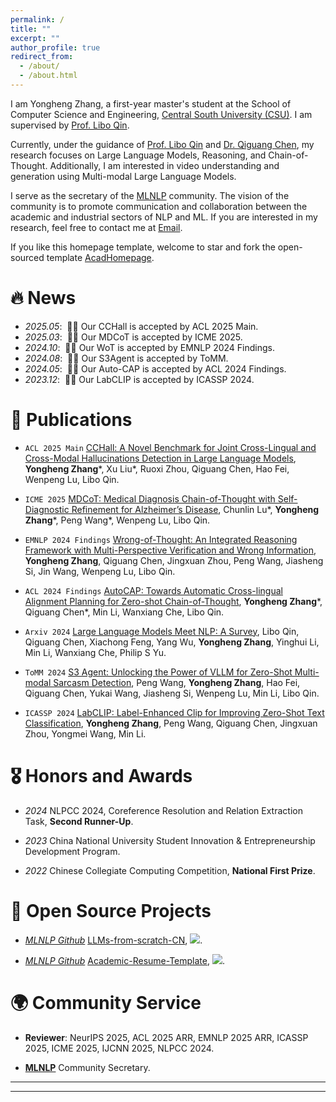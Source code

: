 ```yaml
---
permalink: /
title: ""
excerpt: ""
author_profile: true
redirect_from: 
  - /about/
  - /about.html
---
```


<!-- {% if site.google_scholar_stats_use_cdn %}
{% assign gsDataBaseUrl = "https://cdn.jsdelivr.net/gh/" | append: site.repository | append: "@" %}
{% else %}
{% assign gsDataBaseUrl = "https://raw.githubusercontent.com/" | append: site.repository | append: "/" %}
{% endif %}
{% assign url = gsDataBaseUrl | append: "google-scholar-stats/gs_data_shieldsio.json" %} -->

<span class='anchor' id='about-me'></span>

I am Yongheng Zhang, a first-year master's student at the School of Computer Science and Engineering, [Central South University (CSU)](https://www.csu.edu.cn/). 
I am supervised by [Prof. Libo Qin](https://faculty.csu.edu.cn/qinlibo/zh_CN/index.htm).

Currently, under the guidance of [Prof. Libo Qin](https://faculty.csu.edu.cn/qinlibo/zh_CN/index.htm) and [Dr. Qiguang Chen](https://lightchen233.github.io/), my research focuses on Large Language Models, Reasoning, and Chain-of-Thought. 
Additionally, I am interested in video understanding and generation using Multi-modal Large Language Models.

I serve as the secretary of the [MLNLP](https://mlnlpworld.com) community. The vision of the community is to promote communication and collaboration between the academic and industrial sectors of NLP and ML.
If you are interested in my research, feel free to contact me at [Email](mailto:zyhbrz@gmail.com). 

If you like this homepage template, welcome to star and fork the open-sourced template [AcadHomepage](https://github.com/RayeRen/acad-homepage.github.io).



# 🔥 News
- *2025.05*: &nbsp;🎉🎉 Our CCHall is accepted by ACL 2025 Main.
- *2025.03*: &nbsp;🎉🎉 Our MDCoT is accepted by ICME 2025.
- *2024.10*: &nbsp;🎉🎉 Our WoT is accepted by EMNLP 2024 Findings.
- *2024.08*: &nbsp;🎉🎉 Our S3Agent is accepted by ToMM.
- *2024.05*: &nbsp;🎉🎉 Our Auto-CAP is accepted by ACL 2024 Findings.
- *2023.12*: &nbsp;🎉🎉 Our LabCLIP is accepted by ICASSP 2024.

# 📝 Publications 
<!-- 
<div class='paper-box'><div class='paper-box-image'><div><div class="badge">CVPR 2016</div><img src='images/500x300.png' alt="sym" width="100%"></div></div>
<div class='paper-box-text' markdown="1">

[Deep Residual Learning for Image Recognition](https://openaccess.thecvf.com/content_cvpr_2016/papers/He_Deep_Residual_Learning_CVPR_2016_paper.pdf)

**Kaiming He**, Xiangyu Zhang, Shaoqing Ren, Jian Sun

[**Project**](https://scholar.google.com/citations?view_op=view_citation&hl=zh-CN&user=DhtAFkwAAAAJ&citation_for_view=DhtAFkwAAAAJ:ALROH1vI_8AC) <strong><span class='show_paper_citations' data='DhtAFkwAAAAJ:ALROH1vI_8AC'></span></strong>
- Lorem ipsum dolor sit amet, consectetur adipiscing elit. Vivamus ornare aliquet ipsum, ac tempus justo dapibus sit amet. 
</div>
</div> -->

- ``ACL 2025 Main`` [CCHall: A Novel Benchmark for Joint Cross-Lingual and Cross-Modal Hallucinations Detection in Large Language Models](https://arxiv.org/abs/2505.19108), **Yongheng Zhang**\*, Xu Liu\*, Ruoxi Zhou, Qiguang Chen, Hao Fei, Wenpeng Lu, Libo Qin.

- ``ICME 2025`` [MDCoT: Medical Diagnosis Chain-of-Thought with Self-Diagnostic Refinement for Alzheimer’s Disease](https://brz911.github.io/), Chunlin Lu\*, **Yongheng Zhang**\*, Peng Wang\*, Wenpeng Lu, Libo Qin.

- ``EMNLP 2024 Findings`` [Wrong-of-Thought: An Integrated Reasoning Framework with Multi-Perspective Verification and Wrong Information](https://arxiv.org/pdf/2410.04463), **Yongheng Zhang**, Qiguang Chen, Jingxuan Zhou, Peng Wang, Jiasheng Si, Jin Wang, Wenpeng Lu, Libo Qin.

- ``ACL 2024 Findings`` [AutoCAP: Towards Automatic Cross-lingual Alignment Planning for Zero-shot Chain-of-Thought](https://arxiv.org/pdf/2406.13940), **Yongheng Zhang**\*, Qiguang Chen\*, Min Li, Wanxiang Che, Libo Qin.

- ``Arxiv 2024`` [Large Language Models Meet NLP: A Survey](https://arxiv.org/pdf/2405.12819), Libo Qin, Qiguang Chen, Xiachong Feng, Yang Wu, **Yongheng Zhang**, Yinghui Li, Min Li, Wanxiang Che, Philip S Yu.

- ``ToMM 2024`` [S3 Agent: Unlocking the Power of VLLM for Zero-Shot Multi-modal Sarcasm Detection](https://dl.acm.org/doi/abs/10.1145/3690642), Peng Wang, **Yongheng Zhang**, Hao Fei, Qiguang Chen, Yukai Wang, Jiasheng Si, Wenpeng Lu, Min Li, Libo Qin.

- ``ICASSP 2024`` [LabCLIP: Label-Enhanced Clip for Improving Zero-Shot Text Classification](https://ieeexplore.ieee.org/abstract/document/10446865), **Yongheng Zhang**, Peng Wang, Qiguang Chen, Jingxuan Zhou, Yongmei Wang, Min Li.

# 🎖 Honors and Awards
<!-- - *2021.10* Lorem ipsum dolor sit amet, consectetur adipiscing elit. Vivamus ornare aliquet ipsum, ac tempus justo dapibus sit amet. 
- *2021.09* Lorem ipsum dolor sit amet, consectetur adipiscing elit. Vivamus ornare aliquet ipsum, ac tempus justo dapibus sit amet.  -->

- *2024* NLPCC 2024, Coreference Resolution and Relation Extraction Task, **Second Runner-Up**.

- *2023* China National University Student Innovation & Entrepreneurship Development Program.

- *2022* Chinese Collegiate Computing Competition, **National First Prize**.

# 🚀 Open Source Projects

- [*MLNLP Github*](https://github.com/MLNLP-World) [LLMs-from-scratch-CN](https://github.com/MLNLP-World/LLMs-from-scratch-CN), ![](https://img.shields.io/github/stars/MLNLP-World/LLMs-from-scratch-CN).

- [*MLNLP Github*](https://github.com/MLNLP-World) [Academic-Resume-Template](https://github.com/MLNLP-World/Academic-Resume-Template), ![](https://img.shields.io/github/stars/MLNLP-World/Academic-Resume-Template).

# 🌍 Community Service
- **Reviewer**: NeurIPS 2025, ACL 2025 ARR, EMNLP 2025 ARR, ICASSP 2025, ICME 2025, IJCNN 2025, NLPCC 2024.

- [**MLNLP**](https://mlnlpworld.com) Community Secretary.


---

<script type='text/javascript' id='clustrmaps' src='//cdn.clustrmaps.com/map_v2.js?cl=e1eaf6&w=800&t=n&d=Qn2WsPKiKuiUQWVXKuJ5AMLPZnp77cDWsBNHhzNSAUo&co=f5f5f5&cmo=203469&cmn=6d8650&ct=ffffff'></script>

---
